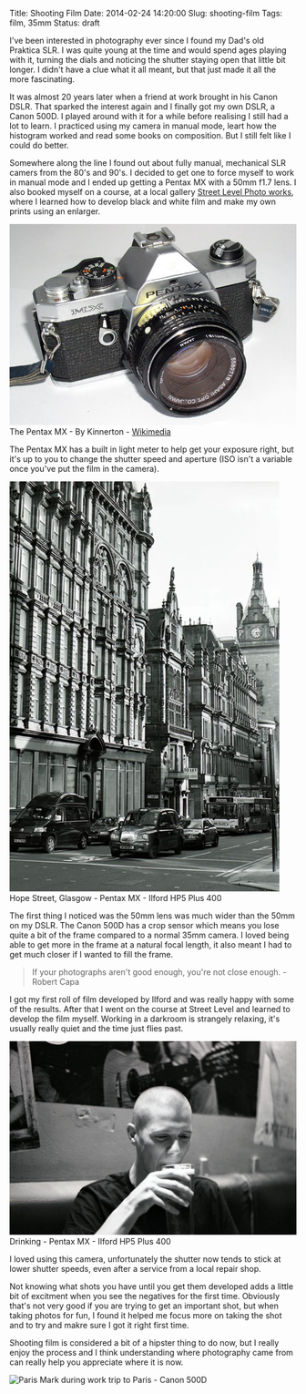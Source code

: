 Title: Shooting Film
Date: 2014-02-24 14:20:00
Slug: shooting-film
Tags: film, 35mm
Status: draft

I've been interested in photography ever since I found my Dad's old Praktica SLR. I was quite young at the time and would spend ages playing with it, turning the dials and noticing the shutter staying open that little bit longer. I didn't have a clue what it all meant, but that just made it all the more fascinating.

It was almost 20 years later when a friend at work brought in his Canon DSLR. That sparked the interest again and I finally got my own DSLR, a Canon 500D.  I played around with it for a while before realising I still had a lot to learn. I practiced using my camera in manual mode, leart how the histogram worked and read some books on composition. But I still felt like I could do better.

Somewhere along the line I found out about fully manual, mechanical SLR camers from the 80's and 90's. I decided to get one to force myself to work in manual mode and I ended up getting a Pentax MX with a 50mm f1.7 lens.  I also booked myself on a course, at a local gallery [Street Level Photo works][1], where I learned how to develop black and white film and make my own prints using an enlarger.

![Pentax MX][2] The Pentax MX - By Kinnerton - [Wikimedia][5]

The Pentax MX has a built in light meter to help get your exposure right, but it's up to you to change the shutter speed and aperture (ISO isn't a variable once you've put the film in the camera). 

![Hope Street, Glasgow][3] Hope Street, Glasgow - Pentax MX - Ilford HP5 Plus 400

The first thing I noticed was the 50mm lens was much wider than the 50mm on my DSLR. The Canon 500D has a crop sensor which means you lose quite a bit of the frame compared to a normal 35mm camera. I loved being able to get more in the frame at a natural focal length, it also meant I had to get much closer if I wanted to fill the frame.

> If your photographs aren't good enough, you're not close enough. - Robert Capa

I got my first roll of film developed by Ilford and was really happy with some of the results. After that I went on the course at Street Level and learned to develop the film myself. Working in a darkroom is strangely relaxing, it's usually really quiet and the time just flies past.

![Drinking][4] Drinking - Pentax MX - Ilford HP5 Plus 400

I loved using this camera, unfortunately the shutter now tends to stick at lower shutter speeds, even after a service from a local repair shop.

Not knowing what shots you have until you get them developed adds a little bit of excitment when you see the negatives for the first time. Obviously that's not very good if you are trying to get an important shot, but when taking photos for fun, I found it helped me focus more on taking the shot and to try and makre sure I got it right first time.

Shooting film is considered a bit of a hipster thing to do now, but I really enjoy the process and I think understanding where photography came from can really help you appreciate where it is now.

![Paris][5] Mark during work trip to Paris - Canon 500D

[1]: http://www.streetlevelphotoworks.org/ "Street Level Photo works"
[2]: /images/shooting-film/pentax-mx.jpg "Pentax MX - by Kinnerton (wikimedia)"
[3]: /images/shooting-film/hope-street-glasgow.jpg "Hope Street, Glasgow"
[4]: /images/shooting-film/drinking.jpg "Drinking"
[5]: /image/paris.jpg "Paris"
[6]: http://commons.wikimedia.org/wiki/File%3AMyPentax.JPG "Pentax MX - By Kinnerton - Wikimedia"


